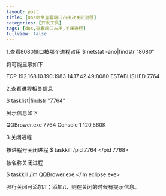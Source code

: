 ```yaml
---
layout: post
title: [Dos命令查看端口占用及关闭进程]
categories: [开发工具]
tags: [dos,查看端口占用,关闭进程]
fullview: false
---
```

1.查看8080端口被那个进程占用
$ netstat -ano|findstr "8080"

将可能显示如下

TCP 192.168.10.190:1983 14.17.42.49:8080 ESTABLISHED 7764

2.查看进程相关信息

$ tasklist|findstr "7764"

展示信息如下

QQBrower.exe 7764 Console 1 120,560K

3.关闭进程

按进程号关闭进程
$ taskkill /pid 7764 </pid 7768>

按名称关闭进程

$ taskkill /im QQBrower.exe </im eclipse.exe>

强行关闭可添加/f；添加/t，则在关闭的时候有提示信息。
